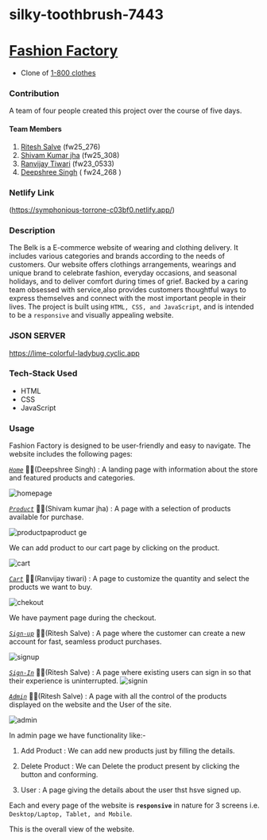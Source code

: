 # silky-toothbrush-7443

# [Fashion Factory ](https://dancing-gingersnap-77a4c6.netlify.app/)

- Clone of [1-800 clothes](https://www.belk.com/)

### Contribution

A team of four people created this project over the course of five days.
#### Team Members

1. [Ritesh Salve]() (fw25_276)
2. [Shivam Kumar jha](https://github.com/Shivam6209) (fw25_308)
3. [Ranvijay Tiwari](https://github.com/RanvijayTiwari) (fw23_0533)
4. [Deepshree Singh](https://github.com/DeepshreeSingh) (	fw24_268 )


### Netlify Link
(https://symphonious-torrone-c03bf0.netlify.app/)

### Description
The Belk is a E-commerce website of wearing and clothing delivery. It includes various categories and brands according to the needs of customers.
Our website offers clothings arrangements, wearings and unique brand to celebrate fashion, everyday occasions, and seasonal holidays, and to deliver comfort during times of grief. Backed by a caring team obsessed with service,also provides customers thoughtful ways to express themselves and connect with the most important people in their lives.
The project is built using `HTML, CSS, and JavaScript`, and is intended to be a `responsive` and visually appealing website.

### JSON SERVER 
https://lime-colorful-ladybug.cyclic.app

### Tech-Stack Used 

- HTML
- CSS
- JavaScript


### Usage
Fashion Factory is designed to be user-friendly and easy to navigate. The website includes the following pages:

[*`Home`*](/index.html) 👨‍💼(Deepshree Singh) : A landing page with information about the store and featured products and categories.

![homepage](https://user-images.githubusercontent.com/121334201/229412842-7f9a2b12-8fdd-474c-a9cb-471d6152ba29.png)

[*`Product`*](/product.html) 👨‍💼(Shivam kumar jha) : A page with a selection of products available for purchase.


![productpa![product](https://user-images.githubusercontent.com/121334201/229412917-5be40844-7f94-4bc2-9b05-196112c905c3.png)
ge]()

We can add product to our cart page by clicking on the product.

![cart](https://user-images.githubusercontent.com/121334201/229413018-f806260b-93d0-456d-919c-067999c7bdbb.png)


[*`Cart`*](/cart.html) 👨‍💼(Ranvijay tiwari) : A page to customize the quantity and select the products we want to buy.

![chekout](https://user-images.githubusercontent.com/121334201/229413074-918baf2e-c472-46e7-b3d3-07326f389839.png)



We have payment page during the checkout.

[*`Sign-up`*](/SignUp.html) 👨‍💼(Ritesh Salve) : A page where the customer can create a new account for fast, seamless product purchases.

![signup](https://user-images.githubusercontent.com/121334201/229415521-00925efc-38bc-4bc2-a66b-a83efcdee089.png)




[*`Sign-In`*](SignIn.html) 👨‍💼(Ritesh Salve) : A page where existing users can sign in so that their experience is uninterrupted.
![signin](https://user-images.githubusercontent.com/121334201/229413140-87d3245e-1798-4d31-9c59-246ca14dc3d1.png)



[*`Admin`*](/admin.html) 👨‍💼(Ritesh Salve) : A page with all the control of the products displayed on the website and the User of the site.

![admin](https://user-images.githubusercontent.com/121334201/229413167-d46db29e-0d17-495c-a69f-089effaa0f57.png)



In admin page we have functionality like:-

1. Add Product : We can add new products just by filling the details.

2. Delete Product : We can Delete the product present by clicking the button and conforming.

3. User : A page giving the details about the user thst hsve signed up.

Each and every page of the website  is **`responsive`** in nature for 3 screens i.e. `Desktop/Laptop, Tablet, and Mobile`.

This is the overall view of the website.
